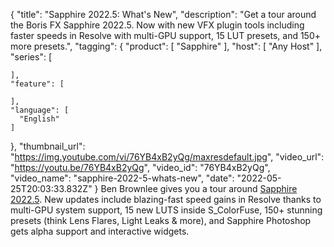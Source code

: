 {
  "title": "Sapphire 2022.5: What's New",
  "description": "Get a tour around the Boris FX Sapphire 2022.5. Now with new VFX plugin tools including faster speeds in Resolve with multi-GPU support, 15 LUT presets, and 150+ more presets.",
  "tagging": {
    "product": [
      "Sapphire"
    ],
    "host": [
      "Any Host"
    ],
    "series": [

    ],
    "feature": [

    ],
    "language": [
      "English"
    ]
  },
  "thumbnail_url": "https://img.youtube.com/vi/76YB4xB2yQg/maxresdefault.jpg",
  "video_url": "https://youtu.be/76YB4xB2yQg",
  "video_id": "76YB4xB2yQg",
  "video_name": "sapphire-2022-5-whats-new",
  "date": "2022-05-25T20:03:33.832Z"
}
Ben Brownlee gives you a tour around <a href="https://borisfx.com/products/sapphire/?collection=sapphire&product=sapphire" target="_blank">Sapphire 2022.5</a>. New updates include blazing-fast speed gains in Resolve thanks to multi-GPU system support, 15 new LUTS inside S_ColorFuse, 150+ stunning presets (think Lens Flares, Light Leaks & more), and Sapphire Photoshop gets alpha support and interactive widgets.